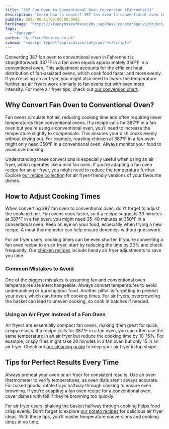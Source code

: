 ```yaml
---
title: "387 Fan Oven to Conventional Oven Conversion (Fahrenheit)"
description: "Learn how to convert 387 fan oven to conventional oven in Fahrenheit effortlessly. Get perfect results every time with our easy guide."
pubDate: 2025-08-11T00:00:00.000Z
heroImage: "https://klueoymssxwfnxsvcyhv.supabase.co/storage/v1/object/public/md/387-fan-oven-to-conventional-oven-conversion-fahrenheit-2b3fbb95.png"
tags:
  - "fanoven"
author: "AirFryerRecipes.co.uk"
schema: "<script type=\"application/ld+json\"></script>"
---
```


<p>Converting 387 fan oven to conventional oven in Fahrenheit is straightforward: 387°F in a fan oven equals approximately 350°F in a conventional oven. This adjustment accounts for the efficient heat distribution of fan-assisted ovens, which cook food faster and more evenly. If you’re using an air fryer, you might also need to tweak the temperature further, as air fryers work similarly to fan ovens but with even more intensity. For more air fryer tips, check out <a href=https://www.airfryerrecipe.co.uk/air-fryer-conversion-chart>our conversion chart</a>.</p>

<h2>Why Convert Fan Oven to Conventional Oven?</h2>
<p>Fan ovens circulate hot air, reducing cooking time and often requiring lower temperatures than conventional ovens. If a recipe calls for 387°F in a fan oven but you’re using a conventional oven, you’ll need to increase the temperature slightly to compensate. This ensures your dish cooks evenly without drying out. For example, roasting chicken at 387°F in a fan oven might only need 350°F in a conventional oven. Always monitor your food to avoid overcooking.</p>
<p>Understanding these conversions is especially useful when using an air fryer, which operates like a mini fan oven. If you’re adapting a fan oven recipe for an air fryer, you might need to reduce the temperature further. Explore <a href=https://www.airfryerrecipe.co.uk/recipes>our recipe collection</a> for air fryer-friendly versions of your favourite dishes.</p>

<h2>How to Adjust Cooking Times</h2>
<p>When converting 387 fan oven to conventional oven, don’t forget to adjust the cooking time. Fan ovens cook faster, so if a recipe suggests 30 minutes at 387°F in a fan oven, you might need 35-40 minutes at 350°F in a conventional oven. Keep an eye on your food, especially when trying a new recipe. A meat thermometer can help ensure doneness without guesswork.</p>
<p>For air fryer users, cooking times can be even shorter. If you’re converting a fan oven recipe to an air fryer, start by reducing the time by 20% and check frequently. Our <a href=https://www.airfryerrecipe.co.uk/recipe-category/chicken>chicken recipes</a> include handy air fryer adjustments to save you time.</p>

<h3>Common Mistakes to Avoid</h3>
<p>One of the biggest mistakes is assuming fan and conventional oven temperatures are interchangeable. Always convert temperatures to avoid undercooking or burning your food. Another pitfall is forgetting to preheat your oven, which can throw off cooking times. For air fryers, overcrowding the basket can lead to uneven cooking, so cook in batches if needed.</p>

<h3>Using an Air Fryer Instead of a Fan Oven</h3>
<p>Air fryers are essentially compact fan ovens, making them great for quick, crispy results. If a recipe calls for 387°F in a fan oven, you can often use the same temperature in an air fryer but reduce the cooking time by 10-15%. For example, crispy fries might take 20 minutes in a fan oven but only 15 in an air fryer. Check out <a href=https://www.airfryerrecipe.co.uk/air-fryer-cleaner>our cleaning guide</a> to keep your air fryer in top shape.</p>

<h2>Tips for Perfect Results Every Time</h2>
<p>Always preheat your oven or air fryer for consistent results. Use an oven thermometer to verify temperatures, as oven dials aren’t always accurate. For baked goods, rotate trays halfway through cooking to ensure even browning. If you’re adapting a fan oven recipe for a conventional oven, cover dishes with foil if they’re browning too quickly.</p>
<p>For air fryer users, shaking the basket halfway through cooking helps food crisp evenly. Don’t forget to explore <a href=https://www.airfryerrecipe.co.uk/recipe-category/potatoes>our potato recipes</a> for delicious air fryer ideas. With these tips, you’ll master temperature conversions and cooking times in no time.</p>